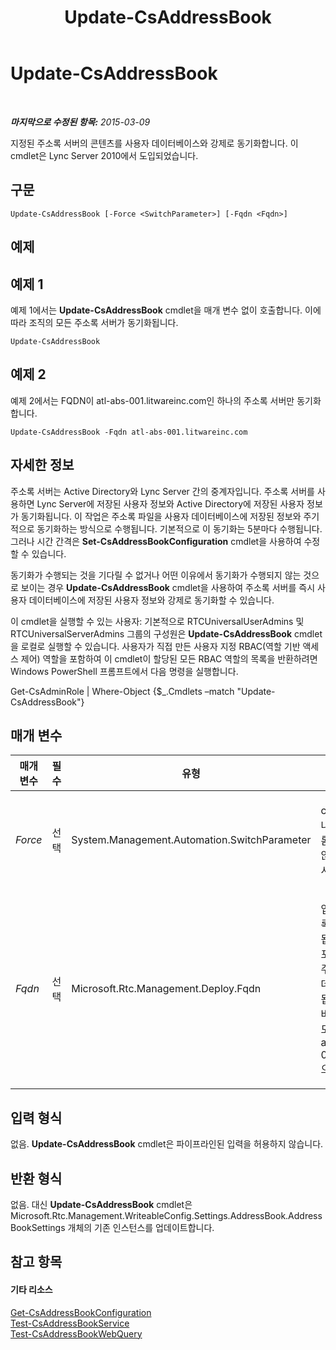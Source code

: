 ﻿---
title: Update-CsAddressBook
TOCTitle: Update-CsAddressBook
ms:assetid: 109c5fe7-0154-4161-b19f-01bab024bb3d
ms:mtpsurl: https://technet.microsoft.com/ko-kr/library/Gg398194(v=OCS.15)
ms:contentKeyID: 49302836
ms.date: 08/10/2015
mtps_version: v=OCS.15
ms.translationtype: HT
---

# Update-CsAddressBook

 

_**마지막으로 수정된 항목:** 2015-03-09_

지정된 주소록 서버의 콘텐츠를 사용자 데이터베이스와 강제로 동기화합니다. 이 cmdlet은 Lync Server 2010에서 도입되었습니다.

## 구문

    Update-CsAddressBook [-Force <SwitchParameter>] [-Fqdn <Fqdn>]

## 예제

## 예제 1

예제 1에서는 **Update-CsAddressBook** cmdlet을 매개 변수 없이 호출합니다. 이에 따라 조직의 모든 주소록 서버가 동기화됩니다.

    Update-CsAddressBook

## 예제 2

예제 2에서는 FQDN이 atl-abs-001.litwareinc.com인 하나의 주소록 서버만 동기화합니다.

    Update-CsAddressBook -Fqdn atl-abs-001.litwareinc.com

## 자세한 정보

주소록 서버는 Active Directory와 Lync Server 간의 중계자입니다. 주소록 서버를 사용하면 Lync Server에 저장된 사용자 정보와 Active Directory에 저장된 사용자 정보가 동기화됩니다. 이 작업은 주소록 파일을 사용자 데이터베이스에 저장된 정보와 주기적으로 동기화하는 방식으로 수행됩니다. 기본적으로 이 동기화는 5분마다 수행됩니다. 그러나 시간 간격은 **Set-CsAddressBookConfiguration** cmdlet을 사용하여 수정할 수 있습니다.

동기화가 수행되는 것을 기다릴 수 없거나 어떤 이유에서 동기화가 수행되지 않는 것으로 보이는 경우 **Update-CsAddressBook** cmdlet을 사용하여 주소록 서버를 즉시 사용자 데이터베이스에 저장된 사용자 정보와 강제로 동기화할 수 있습니다.

이 cmdlet을 실행할 수 있는 사용자: 기본적으로 RTCUniversalUserAdmins 및 RTCUniversalServerAdmins 그룹의 구성원은 **Update-CsAddressBook** cmdlet을 로컬로 실행할 수 있습니다. 사용자가 직접 만든 사용자 지정 RBAC(역할 기반 액세스 제어) 역할을 포함하여 이 cmdlet이 할당된 모든 RBAC 역할의 목록을 반환하려면 Windows PowerShell 프롬프트에서 다음 명령을 실행합니다.

Get-CsAdminRole | Where-Object {$\_.Cmdlets –match "Update-CsAddressBook"}

## 매개 변수


<table>
<colgroup>
<col style="width: 25%" />
<col style="width: 25%" />
<col style="width: 25%" />
<col style="width: 25%" />
</colgroup>
<thead>
<tr class="header">
<th>매개 변수</th>
<th>필수</th>
<th>유형</th>
<th>설명</th>
</tr>
</thead>
<tbody>
<tr class="odd">
<td><p><em>Force</em></p></td>
<td><p>선택</p></td>
<td><p>System.Management.Automation.SwitchParameter</p></td>
<td><p>cmdlet을 실행할 때 나타날 수 있는 확인 프롬프트 또는 심각하지 않은 오류 메시지를 표시하지 않습니다.</p></td>
</tr>
<tr class="even">
<td><p><em>Fqdn</em></p></td>
<td><p>선택</p></td>
<td><p>Microsoft.Rtc.Management.Deploy.Fqdn</p></td>
<td><p>업데이트할 개별 주소록을 지정하는 데 사용됩니다. 이 매개 변수를 포함하지 않으면 모든 주소록 서버가 사용자 데이터베이스와 동기화됩니다. 개별 주소록 서버는 FQDN(정규화된 도메인 이름)(예: atl-abs-001.litwareinc.com)으로 참조해야 합니다.</p></td>
</tr>
</tbody>
</table>


## 입력 형식

없음. **Update-CsAddressBook** cmdlet은 파이프라인된 입력을 허용하지 않습니다.

## 반환 형식

없음. 대신 **Update-CsAddressBook** cmdlet은 Microsoft.Rtc.Management.WriteableConfig.Settings.AddressBook.AddressBookSettings 개체의 기존 인스턴스를 업데이트합니다.

## 참고 항목

#### 기타 리소스

[Get-CsAddressBookConfiguration](get-csaddressbookconfiguration.md)  
[Test-CsAddressBookService](test-csaddressbookservice.md)  
[Test-CsAddressBookWebQuery](test-csaddressbookwebquery.md)

